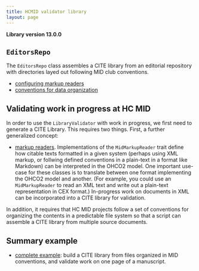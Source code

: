 ```yaml
---
title: HCMID validator library
layout: page
---
```


**Library version 13.0.0**

## `EditorsRepo`

The `EditorsRepo` class assembles a CITE library from an editorial repository with directories layed out following MID club conventions.



- [configuring markup readers](./readers/)
- [conventions for data organization](./directories/)





## Validating work in progress at HC MID

In order to use the `LibraryValidator` with work in progress, we first need to generate a CITE Library.  This requires two things.  First, a further generalized concept:

- [markup readers](./readers/).  Implementations of the `MidMarkupReader` trait define how citable texts formatted in a given system (perhaps using XML markup, or follwing defined conventions in a plain-text in a format like Markdown) can be interpreted in the OHCO2 model. One important use-case for these classes is to translate between one format implementing the OHCO2 model and another.  (For example, you could use an `MidMarkupReader` to read an XML text and write out a plain-text representation in CEX format.)  In-progress work on documents in XML can be incorporated into a CITE library for validation.

In addition, it requires that HC MID projects follow a set of conventions for organizing the contents in a predictable file system so that a script can assemble a CITE library from multiple source documents.



## Summary example

- [complete example](./walkthrough/): build a CITE library from files organized in MID conventions, and validate work on one page of a manuscript.
